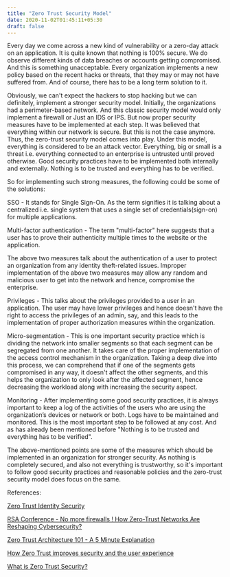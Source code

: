 ```yaml
---
title: "Zero Trust Security Model"
date: 2020-11-02T01:45:11+05:30
draft: false
---
```


<p> Every day we come across a new kind of vulnerability or a zero-day attack on an application. It is quite known that nothing is 100% secure. We do observe different kinds of data breaches or accounts getting compromised. And this is something unacceptable. Every organization implements a new policy based on the recent hacks or threats, that they may or may not have suffered from. And of course, there has to be a long term solution to it. </p>

<p> Obviously, we can't expect the hackers to stop hacking but we can definitely, implement a stronger security model.
Initially, the organizations had a perimeter-based network. And this classic security model would only implement a firewall or Just an IDS or IPS. 
But now proper security measures have to be implemented at each step. It was believed that everything within our network is secure. But this is not the case anymore. Thus, the zero-trust security model comes into play. Under this model, everything is considered to be an attack vector. Everything, big or small is a threat i.e. everything connected to an enterprise is untrusted until proved otherwise.
Good security practices have to be implemented both internally and externally. 
Nothing is to be trusted and everything has to be verified. 
</p>
<p>
So for implementing such strong measures, the following could be some of the solutions:
</p>
<p>
SSO - It stands for Single Sign-On. As the term signifies it is talking about a centralized i.e. single system that uses a single set of credentials(sign-on)  for multiple applications. 
</p>
<p>
Multi-factor authentication - The term "multi-factor" here suggests that a user has to prove their authenticity multiple times to the website or the application. 

The above two measures talk about the authentication of a user to protect an organization from any identity theft-related issues. Improper implementation of the above two measures may allow any random and malicious user to get into the network and hence, compromise the enterprise.
</p>
<p>
Privileges - This talks about the privileges provided to a user in an application. 
The user may have lower privileges and hence doesn't have the right to access the privileges of an admin, say, and this leads to the implementation of proper authorization measures within the organization.
</p>
<p>
Micro-segmentation - This is one important security practice which is dividing the network into smaller segments so that each segment can be segregated from one another. 
It takes care of the proper implementation of the access control mechanism in the organization. Taking a deep dive into this process, we can comprehend that if one of the segments gets compromised in any way, it doesn't affect the other segments, and this helps the organization to only look after the affected segment, hence decreasing the workload along with increasing the security aspect.
</p>
<p>
Monitoring - After implementing some good security practices, it is always important to keep a log of the activities of the users who are using the organization’s devices or network or both. Logs have to be maintained and monitored. 
This is the most important step to be followed at any cost. And as has already been mentioned before "Nothing is to be trusted and everything has to be verified". 
</p>
<p>
The above-mentioned points are some of the measures which should be implemented in an organization for stronger security. As nothing is completely secured, and also not everything is trustworthy, so it's important to follow good security practices and reasonable policies and the zero-trust security model does focus on the same. 
</p>






References:
<p> <a href="https://solutionsreview.com/identity-management/what-is-zero-trust-identity-security-how-can-you-implement-it/"> Zero Trust Identity Security  </a>  </p>
<p> <a href="https://youtu.be/pyyd_OXHucI"> RSA Conference - No more firewalls ! How Zero-Trust Networks Are Reshaping Cybersecurity? </p>
<p> <a href="https://youtu.be/5IcZdeNITYk"> Zero Trust Architecture 101 - A 5 Minute Explanation </p>
<p> <a href="https://youtu.be/-Why_ZjJUhg"> How Zero Trust improves security and the user experience </p>
<p> <a href="https://youtu.be/1D5mg9an19o"> What is Zero Trust Security? </p>
